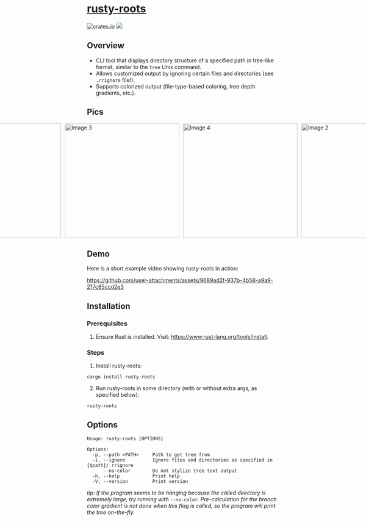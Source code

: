 # [rusty-roots](https://crates.io/crates/rusty-roots)
![crates.io](https://img.shields.io/crates/v/rusty-roots.svg)
![](https://img.shields.io/crates/d/rusty-roots)

## Overview

-  CLI tool that displays directory structure of a specified path in tree-like format, similar to the `tree` Unix command.
- Allows customized output by ignoring certain files and directories (see `.rrignore` file!).
- Supports colorized output (file-type-based coloring, tree depth gradients, etc.).

## Pics
<div style="display: flex; align-items: center; justify-content: center;">
  <img src="https://github.com/user-attachments/assets/bde39693-4a22-415c-aac0-42eb9470d173" alt="Image 1" style="height: 300px; margin-right: 10px;">
  <img src="https://github.com/user-attachments/assets/026fb592-005d-4453-a4e7-91b3c8c6d056" alt="Image 3" style="height: 300px; margin-right: 10px;">
  <img src="https://github.com/user-attachments/assets/43d3a049-0175-4cbd-bd6e-bb4a3080938b" alt="Image 4" style="height: 300px; margin-right: 10px;">
  <img src="https://github.com/user-attachments/assets/03f90277-b603-49bc-ba77-be650f0ffcf0" alt="Image 2" style="height: 300px; margin-right: 10px;">
</div>

## Demo
Here is a short example video showing rusty-roots in action:

https://github.com/user-attachments/assets/9689ad2f-937b-4b58-a9a9-217c85ccd2e3

## Installation
### Prerequisites
1. Ensure Rust is installed. Visit: https://www.rust-lang.org/tools/install.
### Steps
1. Install rusty-roots:
```
cargo install rusty-roots
```
2. Run rusty-roots in some directory (with or without extra args, as specified below):
```
rusty-roots
```

## Options
```
Usage: rusty-roots [OPTIONS]

Options:
  -p, --path <PATH>     Path to get tree from
  -i, --ignore          Ignore files and directories as specified in {$path}/.rrignore
      --no-color        Do not stylize tree text output
  -h, --help            Print help
  -V, --version         Print version
```

*tip: If the program seems to be hanging because the called directory is extremely large, try running with `--no-color`. Pre-calculation for the branch color gradient is not done when this flag is called, so the program will print the tree on-the-fly.* 

